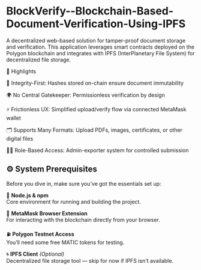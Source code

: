 # BlockVerify--Blockchain-Based-Document-Verification-Using-IPFS
A decentralized web-based solution for tamper-proof document storage and verification. This application leverages smart contracts deployed on the Polygon blockchain and integrates with IPFS (InterPlanetary File System) for decentralized file storage.

🚀 Highlights

🔐 Integrity-First: Hashes stored on-chain ensure document immutability

🌍 No Central Gatekeeper: Permissionless verification by design

⚡ Frictionless UX: Simplified upload/verify flow via connected MetaMask wallet

🗂️ Supports Many Formats: Upload PDFs, images, certificates, or other digital files

👨‍💼 Role-Based Access: Admin-exporter system for controlled submission

## ⚙️ System Prerequisites

Before you dive in, make sure you’ve got the essentials set up:

🧩 **Node.js & npm**  
  Core environment for running and building the project.  

🦊 **MetaMask Browser Extension**  
  For interacting with the blockchain directly from your browser.    

⛽ **Polygon Testnet Access**  
  You’ll need some free MATIC tokens for testing.  
 
🌀 **IPFS Client** *(Optional)*  
  Decentralized file storage tool — skip for now if IPFS isn't available.  
  
